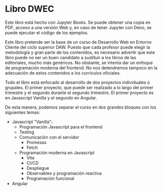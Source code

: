 # Libro DWEC

Este libro está hecho con Jupyter Books. Se puede obtener una copia en PDF, acceso a una versión Web y, en caso de tener Jupyter con Deno, se puede ejecutar el código de los ejemplos. 

Este libro pretende ser la base de un curso de Desarrollo Web en Entorno Cliente del ciclo superior DAW. Puesto que cada profesor puede elegir la metodología y gran parte de los contenidos, es necesario advertir que este libro puede no ser un buen candidato a sustituir a los libros de las editoriales, mucho más genéricos. No obstante, se intenta dar un enfoque de programación moderna del frontend. No nos detendremos tampoco en la adecuación de estos contenidos a los currículos oficiales.

Todo el libro está enfocado al desarrollo de dos proyectos individuales o grupales. El primer proyecto, que puede ser realizado a lo largo del primer trimestre y el segundo durante el segundo trimestre. El primer proyecto es en Javascript Vanilla y el segundo en Angular. 

De esta manera, podemos separar el curso en dos grandes bloques con los siguientes temas:
* Javascript "Vanilla":
  * Programación Javascript para el frontend
  * Testing
  * Comunicación con el servidor
    * Promesas
    * Fetch
  * Programación moderna en Javascript
    * Vite
    * CI/CD
    * Despliegue
    * Observables y programación reactiva
    * Programación funcional
* Angular    
